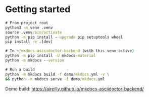 # Getting started

```cmd
# From project root
python3 -m venv .venv
source .venv/bin/activate
python -m pip install --upgrade pip setuptools wheel
pip install -e .[dev]

# In ~/mkdocs-asciidoctor-backend (with this venv active)
python -m pip install -U mkdocs-material
python -m mkdocs --version

# Run a build
python -m mkdocs build -f demo/mkdocs.yml -v \
&& python -m mkdocs serve -f demo/mkdocs.yml
```


Demo build: https://aireilly.github.io/mkdocs-asciidoctor-backend/
